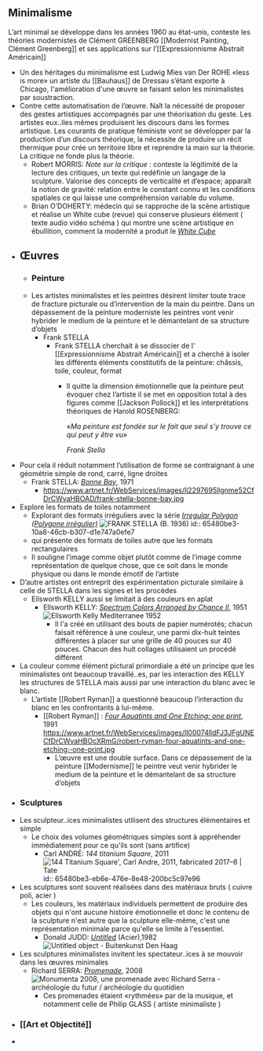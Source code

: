 ## Minimalisme
L’art minimal se développe dans les années 1960 au état-unis, conteste les théories modernistes de Clément GREENBERG [[Modernist Painting, Clément Greenberg]] et ses applications sur l’[[Expressionnisme Abstrait Américain]]
- Un des héritages du minimalisme est Ludwig Mies van Der ROHE «less is more» un artiste du [[Bauhaus]] de Dressau s’étant exporte à Chicago, l'amélioration d'une œuvre se faisant selon les minimalistes par soustraction.
- Contre cette automatisation de l’œuvre. Naît la nécessité de proposer des gestes artistiques accompagnés par une théorisation du geste. Les artistes eux..lles mêmes produisent les discours dans les formes artistique. Les courants de pratique féministe vont se développer par la production d’un discours théorique, la nécessite de produire un récit thermique pour crée un territoire libre et reprendre la main sur la théorie. La critique ne fonde plus la théorie.
	- Robert MORRIS: *Note sur la critique* : conteste la légitimité de la lecture des critiques, un texte qui redéfinie un langage de la sculpture. Valorise des concepts de verticalité et d’espace; apparaît la notion de gravité: relation entre le constant connu et les conditions spatiales ce qui laisse une compréhension variable du volume.
	- Brian O’DOHERTY: médecin qui se rapproche de la scène artistique et réalise un White cube (revue) qui conserve plusieurs élément ( texte audio vidéo schéma ) qui montre une scène artistique en ébullition, comment la modernité a produit le [*White Cube*](https://www.lespressesdureel.com/ouvrage.php?id=1423&menu=0)
- ## Œuvres
	- ### Peinture
	- Les artistes minimalistes et les peintres désirent limiter toute trace de fracture picturale ou d’intervention de la main du peintre. Dans un  dépassement de la peinture moderniste les peintres vont venir hybrider le medium de la peinture et le démantelant de sa structure d’objets
		- Frank STELLA
			- Frank STELLA cherchait à se dissocier de l’ [[Expressionnisme Abstrait Américain]] et a cherché à isoler les différents éléments constitutifs de la peinture: châssis, toile, couleur, format
				- Il quitte la dimension émotionnelle que la peinture peut évoquer chez l’artiste il se met en opposition total à des figures comme [[Jackson Pollock]] et les interprétations théoriques de Harold ROSENBERG:
				  
				  *«Ma peinture est fondée sur le fait que seul s'y trouve ce qui peut y être vu»*
				  
				  *Frank Stella*
- Pour cela il réduit notamment l’utilisation de forme se contraignant à une géométrie simple de rond, carré, ligne droites
	- Frank STELLA: [*Bonne Bay*](http://www.artnet.fr/artistes/frank-stella/bonne-bay-a-5xu4JxR2GX6Fx5Hd6oPWjg2), 1971
		- https://www.artnet.fr/WebServices/images/ll2297695llgnme52CfDrCWvaHBOAD/frank-stella-bonne-bay.jpg
- Explore les formats de toiles notamment
	- Explorant des formats irréguliers avec la série [*Irregular Polygon (Polygone irrégulier)*](https://www.youtube.com/watch?v=lgaPuHDV8v0) ![FRANK STELLA (B. 1936)](https://www.christies.com/img/LotImages/2014/NYR/2014_NYR_03499_0109_000(frank_stella_eccentric_polygons040356).jpg?mode=max)
	  id:: 65480be3-10a8-46cb-b307-d1e747a0efe7
	- qui présente des formats de toiles autre que les formats rectangulaires
	- Il souligne l’image comme objet plutôt comme de l’image comme représentation de quelque chose, que ce soit dans le monde physique ou dans le monde émotif de l’artiste
- D’autre artistes ont entreprit des expérimentation picturale similaire à celle de STELLA dans les signes et les procèdes
	- Ellsworth KELLY aussi se limitait à des couleurs en aplat
		- Ellsworth KELLY: [*Spectrum Colors Arranged by Chance II*](https://www.tate.org.uk/tate-etc/issue-16-summer-2009/sixty-years-full-intensity), 1951 ![Ellsworth Kelly Mediterranee 1952](https://media.tate.org.uk/aztate-prd-ew-dg-wgtail-st1-ctr-data/images/ellsworth-kelly-mediterrane_0.width-340.jpg)
			- Il l'a créé en utilisant des bouts de papier numérotés; chacun faisait référence à une couleur, une parmi dix-huit teintes différentes à placer sur une grille de 40 pouces sur 40 pouces. Chacun des huit collages utilisaient un procédé différent
- La couleur comme élément pictural primordiale a été un principe que les minimalistes ont beaucoup travaillé..es, par les interaction des KELLY les structures de STELLA mais aussi par une interaction du blanc avec le blanc.
	- L’artiste [[Robert Ryman]] a questionné beaucoup l’interaction du blanc en les confrontants à lui-même.
		- [[Robert Ryman]] : [*Four Aquatints and One Etching: one print*](https://www.artnet.fr/artistes/robert-ryman/four-aquatints-and-one-etching-one-print-xPw1yzwygPtfgZ0K0UvDOQ2), 1991 https://www.artnet.fr/WebServices/images/ll00074lldFJ3JFgUNECfDrCWvaHBOcXRmG/robert-ryman-four-aquatints-and-one-etching:-one-print.jpg
			- L’œuvre est une double surface. Dans ce dépassement de la peinture [[Modernisme]] le peintre veut venir hybrider le medium de la peinture et le démantelant de sa structure d’objets
- ### Sculptures
- Les sculpteur..ices minimalistes utilisent des structures élémentaires et simple
	- Le choix des volumes géométriques simples sont à appréhender immédiatement pour ce qu'ils sont (sans artifice)
		- Carl ANDRÉ: *144 titanium Square*, 2011 ![144 Titanium Square', Carl Andre, 2011, fabricated 2017–8 | Tate](https://media.tate.org.uk/art/images/work/AR/AR01265_9.jpg)
		  id:: 65480be3-eb6e-476e-8e48-200bc5c97e96
- Les sculptures sont souvent réalisées dans des matériaux bruts ( cuivre poli, acier )
	- Les couleurs, les matériaux individuels permettent de produire des objets qui n'ont aucune histoire émotionnelle et donc le contenu de la sculpture n'est autre que la sculpture elle-même, c'est une représentation minimale parce qu'elle se limite à l'essentiel.
		- Donald JUDD: [*Untitled*](https://bkdh.nl/en/kunstwerken/untitled-object/) (Acier),1982 ![Untitled object - Buitenkunst Den Haag](https://bkdh.nl/app/uploads/2021/06/DH500_06.jpg)
- Les sculptures minimalistes invitent les spectateur..ices à se mouvoir dans les œuvres minimales
	- Richard SERRA: [*Promenade*](https://www.paris-art.com/monumenta-2008-promenade/), 2008 ![Monumenta 2008, une promenade avec Richard Serra - archéologie du futur /  archéologie du quotidien](https://idata.over-blog.com/0/41/70/57/Exposition/Promenade--installation-de--Richard-Serra---Monumenta-2.jpg)
		- Ces promenades étaient «rythmées» par de la musique, et notamment celle de Philip GLASS ( artiste minimaliste )
- ### [[Art et Objectité]]
-